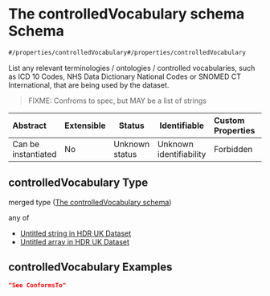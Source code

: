# The controlledVocabulary schema Schema

```txt
#/properties/controlledVocabulary#/properties/controlledVocabulary
```

List any relevant terminologies / ontologies / controlled vocabularies, such as ICD 10 Codes, NHS Data Dictionary National Codes or SNOMED CT International, that are being used by the dataset.


> FIXME: Confroms to spec, but MAY be a list of strings
>

| Abstract            | Extensible | Status         | Identifiable            | Custom Properties | Additional Properties | Access Restrictions | Defined In                                                                               |
| :------------------ | ---------- | -------------- | ----------------------- | :---------------- | --------------------- | ------------------- | ---------------------------------------------------------------------------------------- |
| Can be instantiated | No         | Unknown status | Unknown identifiability | Forbidden         | Allowed               | none                | [dataset.schema.json\*](../../schema/dataset/dataset.schema.json "open original schema") |

## controlledVocabulary Type

merged type ([The controlledVocabulary schema](dataset-properties-the-controlledvocabulary-schema.md))

any of

-   [Untitled string in HDR UK Dataset](dataset-properties-the-controlledvocabulary-schema-anyof-0.md "check type definition")
-   [Untitled array in HDR UK Dataset](dataset-properties-the-controlledvocabulary-schema-anyof-1.md "check type definition")

## controlledVocabulary Examples

```json
"See ConformsTo"
```
